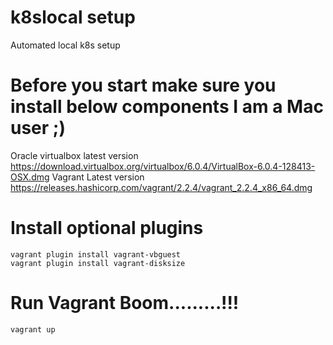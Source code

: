 # k8slocal setup
Automated local k8s setup

# Before you start make sure you install below components I am a Mac user ;)
Oracle virtualbox latest version https://download.virtualbox.org/virtualbox/6.0.4/VirtualBox-6.0.4-128413-OSX.dmg
Vagrant Latest version https://releases.hashicorp.com/vagrant/2.2.4/vagrant_2.2.4_x86_64.dmg

# Install optional plugins
```
vagrant plugin install vagrant-vbguest
vagrant plugin install vagrant-disksize
```

# Run Vagrant Boom.........!!!
```
vagrant up
```
